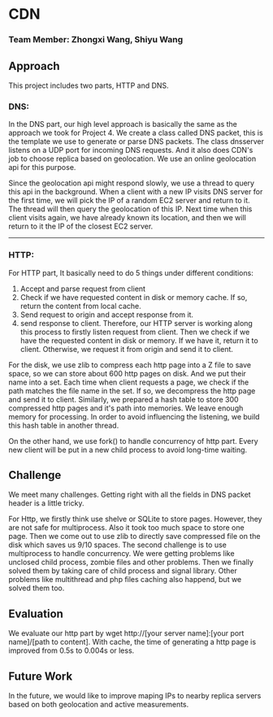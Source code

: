 # CDN
### Team Member: Zhongxi Wang, Shiyu Wang

## Approach
This project includes two parts, HTTP and DNS.


### DNS:
In the DNS part, our high level approach is basically the same as the approach we took for Project 4.
We create a class called DNS packet, this is the template we use to generate or parse DNS packets. The class dnsserver
listens on a UDP port for incoming DNS requests. And it also does CDN's job to choose replica based on geolocation.
We use an online geolocation api for this purpose.

Since the geolocation api might respond slowly, we use a thread to query this api in the background. When a client with
a new IP visits DNS server for the first time, we will pick the IP of a random EC2 server and return to it. The thread
will then query the geolocation of this IP. Next time when this client visits again, we have already known its location,
and then we will return to it the IP of the closest EC2 server.

--------------------------------------------------------------------------------------
### HTTP:

For HTTP part, It basically need to do 5 things under different conditions:
1. Accept and parse request from client
2. Check if we have requested content in disk or memory cache. If so, return the content from local cache.
2. Send request to origin and accept response from it.
3. send response to client.
Therefore, our HTTP server is working along this process to firstly listen request from client. Then we check if we have
the requested content in disk or memory. If we have it, return it to client. Otherwise, we request it from origin and
send it to client.

For the disk, we use zlib to compress each http page into a Z file to save space, so we can store about 600 http pages
on disk. And we put their name into a set. Each time when client requests a page, we check if the path matches the file
name in the set. If so, we decompress the http page and send it to client. Similarly, we prepared a hash table to store
300 compressed http pages and it's path into memories. We leave enough memory for processing.
In order to avoid influencing the listening, we build this hash table in another thread.

On the other hand, we use fork() to handle concurrency of http part. Every new client will be put in a new child process
 to avoid long-time waiting.

## Challenge
We meet many challenges.
Getting right with all the fields in DNS packet header is a little tricky.

For Http, we firstly think use shelve or SQLite to store pages. However, they are not safe for multiprocess. Also it
took too much space to store one page. Then we come out to use zlib to directly save compressed file on the disk which
saves us 9/10 spaces. The second challenge is to use multiprocess to handle concurrency. We were getting problems like
unclosed child process, zombie files and other problems. Then we finally solved them by taking care of child process and
 signal library.
Other problems like multithread and php files caching also happend, but we solved them too.

## Evaluation
We evaluate our http part by wget http://[your server name]:[your port name]/[path to content]. With cache, the time of
generating a http page is improved from 0.5s to 0.004s or less.

## Future Work
In the future, we would like to improve maping IPs to nearby replica servers based on both geolocation and active measurements.
